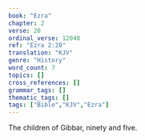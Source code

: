 ```yaml
---
book: "Ezra"
chapter: 2
verse: 20
ordinal_verse: 12048
ref: "Ezra 2:20"
translation: "KJV"
genre: "History"
word_count: 7
topics: []
cross_references: []
grammar_tags: []
thematic_tags: []
tags: ["Bible","KJV","Ezra"]
---
```

The children of Gibbar, ninety and five.
